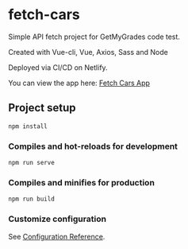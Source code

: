 # fetch-cars
Simple API fetch project for GetMyGrades code test.

Created with Vue-cli, Vue, Axios, Sass and Node

Deployed via CI/CD on Netlify.

You can view the app here: [Fetch Cars App](https://ecstatic-agnesi-e7757f.netlify.com/)


## Project setup
```
npm install
```

### Compiles and hot-reloads for development
```
npm run serve
```

### Compiles and minifies for production
```
npm run build
```

### Customize configuration
See [Configuration Reference](https://cli.vuejs.org/config/).
